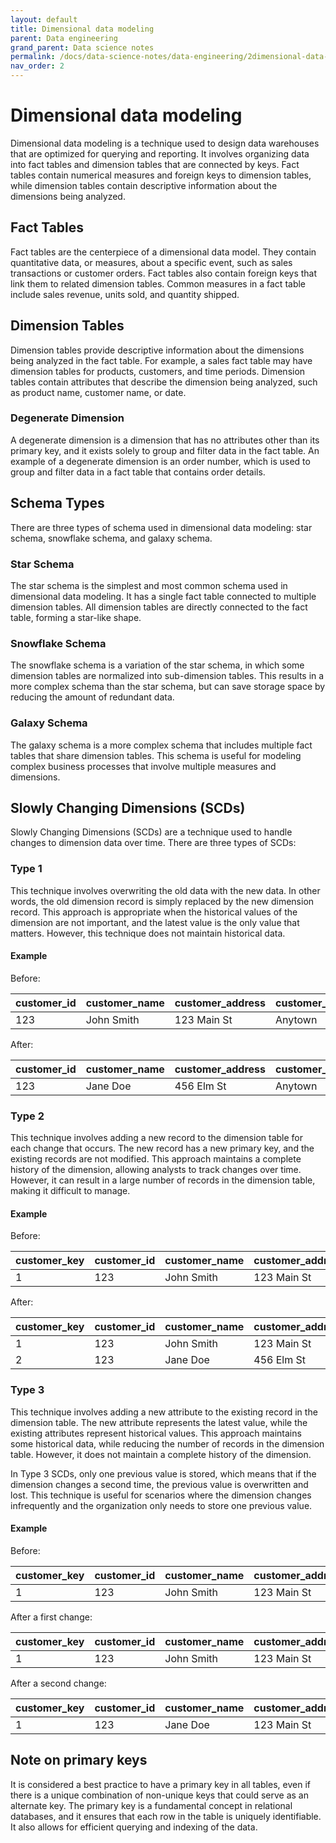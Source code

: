 ```yaml
---
layout: default
title: Dimensional data modeling
parent: Data engineering
grand_parent: Data science notes
permalink: /docs/data-science-notes/data-engineering/2dimensional-data-modeling/
nav_order: 2
---
```


# Dimensional data modeling

Dimensional data modeling is a technique used to design data warehouses that are optimized for querying and reporting. It involves organizing data into fact tables and dimension tables that are connected by keys. Fact tables contain numerical measures and foreign keys to dimension tables, while dimension tables contain descriptive information about the dimensions being analyzed.

## Fact Tables

Fact tables are the centerpiece of a dimensional data model. They contain quantitative data, or measures, about a specific event, such as sales transactions or customer orders. Fact tables also contain foreign keys that link them to related dimension tables. Common measures in a fact table include sales revenue, units sold, and quantity shipped.

## Dimension Tables

Dimension tables provide descriptive information about the dimensions being analyzed in the fact table. For example, a sales fact table may have dimension tables for products, customers, and time periods. Dimension tables contain attributes that describe the dimension being analyzed, such as product name, customer name, or date.

### Degenerate Dimension

A degenerate dimension is a dimension that has no attributes other than its primary key, and it exists solely to group and filter data in the fact table. An example of a degenerate dimension is an order number, which is used to group and filter data in a fact table that contains order details.

## Schema Types

There are three types of schema used in dimensional data modeling: star schema, snowflake schema, and galaxy schema.

### Star Schema

The star schema is the simplest and most common schema used in dimensional data modeling. It has a single fact table connected to multiple dimension tables. All dimension tables are directly connected to the fact table, forming a star-like shape.

### Snowflake Schema

The snowflake schema is a variation of the star schema, in which some dimension tables are normalized into sub-dimension tables. This results in a more complex schema than the star schema, but can save storage space by reducing the amount of redundant data.

### Galaxy Schema

The galaxy schema is a more complex schema that includes multiple fact tables that share dimension tables. This schema is useful for modeling complex business processes that involve multiple measures and dimensions.

## Slowly Changing Dimensions (SCDs)

Slowly Changing Dimensions (SCDs) are a technique used to handle changes to dimension data over time. There are three types of SCDs:

### Type 1

This technique involves overwriting the old data with the new data. In other words, the old dimension record is simply replaced by the new dimension record. This approach is appropriate when the historical values of the dimension are not important, and the latest value is the only value that matters. However, this technique does not maintain historical data.

#### Example

Before:

| customer_id | customer_name | customer_address | customer_city | customer_state |
| ----------- | ------------- | ---------------- | ------------- | -------------- |
| 123         | John Smith    | 123 Main St      | Anytown       | CA             |

After:

| customer_id | customer_name | customer_address | customer_city | customer_state |
| ----------- | ------------- | ---------------- | ------------- | -------------- |
| 123         | Jane Doe      | 456 Elm St       | Anytown       | CA             |

### Type 2

This technique involves adding a new record to the dimension table for each change that occurs. The new record has a new primary key, and the existing records are not modified. This approach maintains a complete history of the dimension, allowing analysts to track changes over time. However, it can result in a large number of records in the dimension table, making it difficult to manage.

#### Example

Before:

| customer_key | customer_id | customer_name | customer_address | customer_city | customer_state | effective_date | expiry_date | is_current |
| ------------ | ----------- | ------------- | ---------------- | ------------- | -------------- | -------------- | ----------- | ---------- |
| 1            | 123         | John Smith    | 123 Main St      | Anytown       | CA             | 01/01/2021     | 12/31/9999  | 1          |

After:

| customer_key | customer_id | customer_name | customer_address | customer_city | customer_state | effective_date | expiry_date | is_current |
| ------------ | ----------- | ------------- | ---------------- | ------------- | -------------- | -------------- | ----------- | ---------- |
| 1            | 123         | John Smith    | 123 Main St      | Anytown       | CA             | 01/01/2021     | 04/03/2023  | 0          |
| 2            | 123         | Jane Doe      | 456 Elm St       | Anytown       | CA             | 04/03/2023     | 12/31/9999  | 1          |

### Type 3

This technique involves adding a new attribute to the existing record in the dimension table. The new attribute represents the latest value, while the existing attributes represent historical values. This approach maintains some historical data, while reducing the number of records in the dimension table. However, it does not maintain a complete history of the dimension.

In Type 3 SCDs, only one previous value is stored, which means that if the dimension changes a second time, the previous value is overwritten and lost. This technique is useful for scenarios where the dimension changes infrequently and the organization only needs to store one previous value.

#### Example

Before:

| customer_key | customer_id | customer_name | customer_address | customer_city | customer_state |
| ------------ | ----------- | ------------- | ---------------- | ------------- | -------------- |
| 1            | 123         | John Smith    | 123 Main St      | Anytown       | CA             |

After a first change:

| customer_key | customer_id | customer_name | customer_address | customer_city | customer_state | customer_name_new |
| ------------ | ----------- | ------------- | ---------------- | ------------- | -------------- | ----------------- |
| 1            | 123         | John Smith    | 123 Main St      | Anytown       | CA             | Jane Doe          |

After a second change:

| customer_key | customer_id | customer_name | customer_address | customer_city | customer_state | customer_name_new |
| ------------ | ----------- | ------------- | ---------------- | ------------- | -------------- | ----------------- |
| 1            | 123         | Jane Doe      | 123 Main St      | Anytown       | CA             | Jack Dawson       |

## Note on primary keys

It is considered a best practice to have a primary key in all tables, even if there is a unique combination of non-unique keys that could serve as an alternate key. The primary key is a fundamental concept in relational databases, and it ensures that each row in the table is uniquely identifiable. It also allows for efficient querying and indexing of the data.

